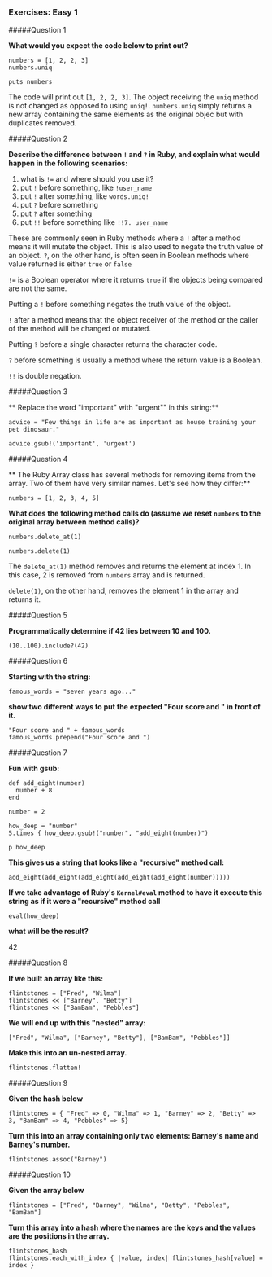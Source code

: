 ### Exercises: Easy 1 ###

#####Question 1

**What would you expect the code below to print out?**

```
numbers = [1, 2, 2, 3]
numbers.uniq

puts numbers
```
The code will print out `[1, 2, 2, 3]`. The object receiving the `uniq` method is not changed as opposed to using `uniq!`. `numbers.uniq` simply returns a new array containing the same elements as the original objec but with duplicates removed.

#####Question 2

**Describe the difference between `!` and `?` in Ruby, and explain what would happen in the following scenarios:**

1. what is `!=` and where should you use it?
2. put `!` before something, like `!user_name`
3. put `!` after something, like `words.uniq!`
4. put `?` before something
5. put `?` after something
6. put `!!` before something like `!!7. user_name`

These are commonly seen in Ruby methods where a `!` after a method means it will mutate the object. This is also used to negate the truth value of an object. `?`, on the other hand, is often seen in Boolean methods where value returned is either `true` or `false`

`!=` is a Boolean operator where it returns `true` if the objects being compared are not the same. 

Putting a `!` before something negates the truth value of the object. 

`!` after a method means that the object receiver of the method or the caller of the method will be changed or mutated.

Putting `?` before a single character returns the character code.

`?` before something is usually a method where the return value is a Boolean.

`!!` is double negation.

#####Question 3

** Replace the word "important" with "urgent"" in this string:**

```
advice = "Few things in life are as important as house training your pet dinosaur."
```
```
advice.gsub!('important', 'urgent')
```

#####Question 4

** The Ruby Array class has several methods for removing items from the array. Two of them have very similar names. Let's see how they differ:**

```
numbers = [1, 2, 3, 4, 5]
```

**What does the following method calls do (assume we reset `numbers` to the original array between method calls)?**

```
numbers.delete_at(1)

numbers.delete(1)
```
The `delete_at(1)` method removes and returns the element at index 1. In this case, 2 is removed from `numbers` array and is returned.

`delete(1)`, on the other hand, removes the element 1 in the array and returns it.

#####Question 5

**Programmatically determine if 42 lies between 10 and 100.**

```
(10..100).include?(42)
```

#####Question 6

**Starting with the string:**

```
famous_words = "seven years ago..."
```
**show two different ways to put the expected "Four score and " in front of it.**

```
"Four score and " + famous_words
famous_words.prepend("Four score and ")
```

#####Question 7

**Fun with gsub:**

```
def add_eight(number)
  number + 8
end

number = 2

how_deep = "number"
5.times { how_deep.gsub!("number", "add_eight(number)")

p how_deep
```

**This gives us a string that looks like a "recursive" method call:**

```
add_eight(add_eight(add_eight(add_eight(add_eight(number)))))
```
**If we take advantage of Ruby's `Kernel#eval` method to have it execute this string as if it were a "recursive" method call**

```
eval(how_deep)
```

**what will be the result?**

42

#####Question 8

**If we built an array like this:**

```
flintstones = ["Fred", "Wilma"]
flintstones << ["Barney", "Betty"]
flintstones << ["BamBam", "Pebbles"]
```

**We will end up with this "nested" array:**

```
["Fred", "Wilma", ["Barney", "Betty"], ["BamBam", "Pebbles"]]
```

**Make this into an un-nested array.**

`flintstones.flatten!`

#####Question 9

**Given the hash below**

```
flintstones = { "Fred" => 0, "Wilma" => 1, "Barney" => 2, "Betty" => 3, "BamBam" => 4, "Pebbles" => 5}
```

**Turn this into an array containing only two elements: Barney's name and Barney's number.**

`flintstones.assoc("Barney")`

#####Question 10

**Given the array below**

```
flintstones = ["Fred", "Barney", "Wilma", "Betty", "Pebbles", "BamBam"]
```

**Turn this array into a hash where the names are the keys and the values are the positions in the array.**

```
flintstones_hash
flintstones.each_with_index { |value, index| flintstones_hash[value] = index }
```

